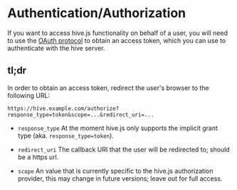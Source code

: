 # Authentication/Authorization

If you want to access hive.js functionality on behalf of a user, you will need to use the [OAuth protocol](https://tools.ietf.org/html/rfc6749) to obtain an access token, which you can use to authenticate with the hive server.

## tl;dr

In order to obtain an access token, redirect the user's browser to the following URL:

```
https://hive.example.com/authorize?response_type=token&scope=...&redirect_uri=...
```

* `response_type` At the moment hive.js only supports the implicit grant type (aka. `response_type=token`).

* `redirect_uri` The callback URI that the user will be redirected to; should be a https url.
* `scope` An value that is currently specific to the hive.js authorization provider, this may change in future versions; leave out for full access.